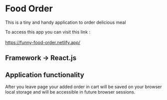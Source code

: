 # Food Order

This is a tiny and handy application to order delicious meal<br>

To access this app you can visit this link : <br><br>
https://funny-food-order.netlify.app/

## Framework -> React.js

## Application functionality

After you leave page your added order in cart will be saved on your browser local storage and will be accessible in future browser sessions.
